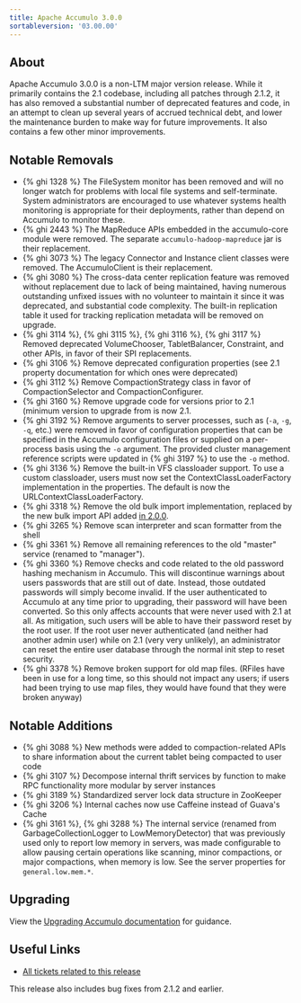 ```yaml
---
title: Apache Accumulo 3.0.0
sortableversion: '03.00.00'
---
```

## About

Apache Accumulo 3.0.0 is a non-LTM major version release. While it
primarily contains the 2.1 codebase, including all patches through
2.1.2, it has also removed a substantial number of deprecated features
and code, in an attempt to clean up several years of accrued technical
debt, and lower the maintenance burden to make way for future
improvements. It also contains a few other minor improvements.

## Notable Removals

* {% ghi 1328 %} The FileSystem monitor has been removed and will no
  longer watch for problems with local file systems and self-terminate.
  System administrators are encouraged to use whatever systems health
  monitoring is appropriate for their deployments, rather than depend on
  Accumulo to monitor these.
* {% ghi 2443 %} The MapReduce APIs embedded in the accumulo-core module
  were removed. The separate `accumulo-hadoop-mapreduce` jar is their
  replacement.
* {% ghi 3073 %} The legacy Connector and Instance client classes were removed.
  The AccumuloClient is their replacement.
* {% ghi 3080 %} The cross-data center replication feature was removed without
  replacement due to lack of being maintained, having numerous outstanding
  unfixed issues with no volunteer to maintain it since it was deprecated, and
  substantial code complexity. The built-in replication table it used for
  tracking replication metadata will be removed on upgrade.
* {% ghi 3114 %}, {% ghi 3115 %}, {% ghi 3116 %}, {% ghi 3117 %} Removed
  deprecated VolumeChooser, TabletBalancer, Constraint, and other APIs, in
  favor of their SPI replacements.
* {% ghi 3106 %} Remove deprecated configuration properties (see 2.1 property
  documentation for which ones were deprecated)
* {% ghi 3112 %} Remove CompactionStrategy class in favor of CompactionSelector
  and CompactionConfigurer.
* {% ghi 3160 %} Remove upgrade code for versions prior to 2.1 (minimum version
  to upgrade from is now 2.1.
* {% ghi 3192 %} Remove arguments to server processes, such as (`-a`, `-g`,
  `-q`, etc.) were removed in favor of configuration properties that can be
  specified in the Accumulo configuration files or supplied on a per-process
  basis using the `-o` argument. The provided cluster management reference
  scripts were updated in {% ghi 3197 %} to use the `-o` method.
* {% ghi 3136 %} Remove the built-in VFS classloader support. To use a custom
  classloader, users must now set the ContextClassLoaderFactory implementation
  in the properties. The default is now the URLContextClassLoaderFactory.
* {% ghi 3318 %} Remove the old bulk import implementation, replaced by the new
  bulk import API added [in 2.0.0][bulk import release notes].
* {% ghi 3265 %} Remove scan interpreter and scan formatter from the shell
* {% ghi 3361 %} Remove all remaining references to the old "master" service
  (renamed to "manager").
* {% ghi 3360 %} Remove checks and code related to the old password hashing
  mechanism in Accumulo. This will discontinue warnings about users passwords
  that are still out of date. Instead, those outdated passwords will simply
  become invalid. If the user authenticated to Accumulo at any time prior to
  upgrading, their password will have been converted. So this only affects
  accounts that were never used with 2.1 at all. As mitigation, such users will
  be able to have their password reset by the root user. If the root user never
  authenticated (and neither had another admin user) while on 2.1 (very very
  unlikely), an administrator can reset the entire user database through the
  normal init step to reset security.
* {% ghi 3378 %} Remove broken support for old map files. (RFiles have been in
  use for a long time, so this should not impact any users; if users had been
  trying to use map files, they would have found that they were broken anyway)

## Notable Additions

* {% ghi 3088 %} New methods were added to compaction-related APIs to share
  information about the current tablet being compacted to user code
* {% ghi 3107 %} Decompose internal thrift services by function to make RPC
  functionality more modular by server instances
* {% ghi 3189 %} Standardized server lock data structure in ZooKeeper
* {% ghi 3206 %} Internal caches now use Caffeine instead of Guava's Cache
* {% ghi 3161 %}, {% ghi 3288 %} The internal service (renamed from
  GarbageCollectionLogger to LowMemoryDetector) that was previously used only
  to report low memory in servers, was made configurable to allow pausing
  certain operations like scanning, minor compactions, or major compactions,
  when memory is low. See the server properties for `general.low.mem.*`.

## Upgrading

View the [Upgrading Accumulo documentation][upgrade] for guidance.

## Useful Links

* [All tickets related to this release][milestone]

This release also includes bug fixes from 2.1.2 and earlier.


[upgrade]: /docs/2.x/administration/upgrading
[bulk import release notes]: https://accumulo.apache.org/release/accumulo-2.0.0/#new-bulk-import-api
[milestone]: https://github.com/apache/accumulo/milestone/18
